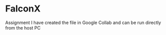 # FalconX
Assignment
I have created the file in Google Collab and can be run directly from the host PC
